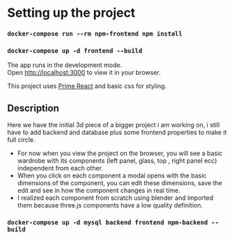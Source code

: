 # Setting up the project

### `docker-compose run --rm npm-frontend npm install`

### `docker-compose up -d frontend --build`

The app runs in the development mode.\
Open [http://localhost:3000](http://localhost:3000) to view it in your browser.

This project uses [Prime React](https://primereact.org/) and basic css for styling.

## Description

Here we have the initial 3d piece of a bigger project i am working on, i still have to add backend and database plus some frontend properties to make it full circle.

- For now when you view the project on the browser, you will see a basic wardrobe with its components (left panel, glass, top , right panel ecc) independent from each other.
- When you click on each component a modal opens with the basic dimensions of the component, you can edit these dimensions, save the edit and see in how the component changes in real time.
- I realized each component from scratch using blender and imported them because three.js components have a low quality definition.

### `docker-compose up -d mysql backend frontend npm-backend --build`
